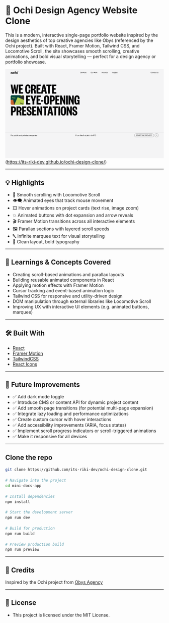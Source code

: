# 🎨 Ochi Design Agency Website Clone

This is a modern, interactive single-page portfolio website inspired by the design aesthetics of top creative agencies like Obys (referenced by the Ochi project). Built with React, Framer Motion, Tailwind CSS, and Locomotive Scroll, the site showcases smooth scrolling, creative animations, and bold visual storytelling — perfect for a design agency or portfolio showcase.

![HomeSS](public/Imgs/heropage.png)(https://its-riki-dev.github.io/ochi-design-clone/)

---

## 💡 Highlights

- 🎯 Smooth scrolling with Locomotive Scroll
- 👁️‍🗨️ Animated eyes that track mouse movement
- 🎞️ Hover animations on project cards (text rise, image zoom)
- 💥 Animated buttons with dot expansion and arrow reveals
- 🎬 Framer Motion transitions across all interactive elements
- 🖼️ Parallax sections with layered scroll speeds
- 🔤 Infinite marquee text for visual storytelling
- 🧼 Clean layout, bold typography

---

## 🧠 Learnings & Concepts Covered

- Creating scroll-based animations and parallax layouts
- Building reusable animated components in React
- Applying motion effects with Framer Motion
- Cursor tracking and event-based animation logic
- Tailwind CSS for responsive and utility-driven design
- DOM manipulation through external libraries like Locomotive Scroll
- Improving UX with interactive UI elements (e.g. animated buttons, marquee)
---

## 🛠️ Built With

- [React](https://reactjs.org/)
- [Framer Motion](https://motion.dev/)
- [TailwindCSS](https://tailwindcss.com/)
- [React Icons](https://react-icons.github.io/react-icons/)

---

## 📌 Future Improvements

- ✅ Add dark mode toggle
- ✅ Introduce CMS or content API for dynamic project content
- ✅ Add smooth page transitions (for potential multi-page expansion)
- ✅ Integrate lazy loading and performance optimizations
- ✅ Create custom cursor with hover interactions
- ✅ Add accessibility improvements (ARIA, focus states)
- ✅ Implement scroll progress indicators or scroll-triggered animations
- ✅ Make it responsive for all devices

---

## Clone the repo

```bash
git clone https://github.com/its-riki-dev/ochi-design-clone.git

# Navigate into the project
cd mini-docs-app

# Install dependencies
npm install

# Start the development server
npm run dev

# Build for production
npm run build

# Preview production build
npm run preview
```

---

## 🙌 Credits

Inspired by the Ochi project from [Obys Agency](https://obys.agency/)

---

## 📄 License

- This project is licensed under the MIT License.
